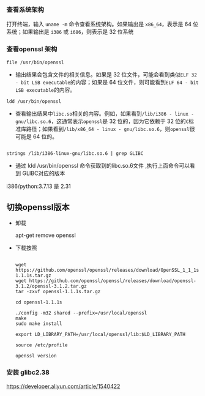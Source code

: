 

### 查看系统架构

打开终端，输入 `uname -m` 命令查看系统架构。如果输出是 `x86_64`，表示是 64 位系统；如果输出是 `i386` 或 `i686`，则表示是 32 位系统



### 查看openssl 架构

```plaintext
file /usr/bin/openssl
```

- 输出结果会包含文件的相关信息。如果是 32 位文件，可能会看到类似`ELF 32 - bit LSB executable`的内容；如果是 64 位文件，则可能看到`ELF 64 - bit LSB executable`的内容。

  

```plaintext
ldd /usr/bin/openssl
```

- 查看输出结果中`libc.so`相关的内容。例如，如果看到`/lib/i386 - linux - gnu/libc.so.6`，这通常表示`openssl`是 32 位的，因为它依赖于 32 位的`C`标准库路径；如果看到`/lib/x86_64 - linux - gnu/libc.so.6`，则`openssl`很可能是 64 位的。







``` 

strings /lib/i386-linux-gnu/libc.so.6 | grep GLIBC
```

* 通过  ldd /usr/bin/openssl 命令获取到的libc.so.6文件 ,执行上面命令可以看到 GLIBC对应的版本



i386/python:3.7.13 是 2.31







## 切换openssl版本

* 卸载 

  apt-get remove openssl

* 下载按照

  ``` shell
  
  wget https://github.com/openssl/openssl/releases/download/OpenSSL_1_1_1s/openssl-1.1.1s.tar.gz
  wget https://github.com/openssl/openssl/releases/download/openssl-3.1.2/openssl-3.1.2.tar.gz
  tar -zxvf openssl-1.1.1s.tar.gz
  
  cd openssl-1.1.1s
  
  ./config -m32 shared --prefix=/usr/local/openssl
  make
  sudo make install
  
  export LD_LIBRARY_PATH=/usr/local/openssl/lib:$LD_LIBRARY_PATH
  
  source /etc/profile
  
  openssl version
  
  ```

  



### 安装 glibc2.38 

https://developer.aliyun.com/article/1540422
